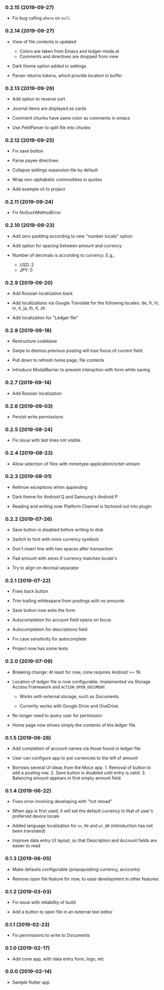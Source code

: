 ### 0.2.15 (2019-09-27)

* Fix bug calling `where` on `null`

### 0.2.14 (2019-09-27)

* View of file contents is updated
  * Colors are taken from Emacs and ledger-mode.el
  * Comments and directives are dropped from view

* Dark theme option added to settings

* Parser returns tokens, which provide location in buffer

### 0.2.13 (2019-09-26)

* Add option to reverse sort

* Journal items are displayed as cards

* Comment chunks have same color as comments in emacs

* Use PetitParser to split file into chunks

### 0.2.12 (2019-09-25)

* Fix save button

* Parse payee directives

* Collapse settings expansion tile by default

* Wrap non-alphabetic commodities in quotes

* Add example cli to project

### 0.2.11 (2019-09-24)

* Fix NoSuchMethodError

### 0.2.10 (2019-09-23)

* Add zero padding according to new "number locale" option

* Add option for spacing between amount and currency

* Number of decimals is according to currency. E.g.,
  * USD: 2
  * JPY: 0

### 0.2.9 (2019-09-20)

* Add Russian localization back

* Add localizations via Google Translate for the following locales:
  de, fr, hi, in, it, ja, th, tl, zh

* Add localization for "Ledger file"

### 0.2.8 (2019-09-18)

* Restructure codebase

* Swipe to dismiss previous posting will lose focus of current field

* Pull down to refresh home page, file contents

* Introduce ModalBarrier to prevent interaction with form while saving

### 0.2.7 (2019-09-14)

* Add Russian localization

### 0.2.6 (2019-09-03)

* Persist write permissions

### 0.2.5 (2019-08-24)

* Fix issue with last lines not visible

### 0.2.4 (2019-08-23)

* Allow selection of files with mimetype application/octet-stream

### 0.2.3 (2019-08-01)

* Rethrow exceptions when appending

* Dark theme for Android Q and Samsung's Android P

* Reading and writing over Platform Channel is factored out into
  plugin

### 0.2.2 (2019-07-26)

* Save button is disabled before writing to disk

* Switch to font with more currency symbols

* Don't insert line with two spaces after transaction

* Pad amount with zeros if currency matches locale's

* Try to align on decimal separator

### 0.2.1 (2019-07-22)

* Fixes back button

* Trim trailing whitespace from postings with no amounts

* Save button now exits the form

* Autocompletion for account field opens on focus

* Autocompletion for descriptions field

* Fix case sensitivity for autocomplete

* Project now has some tests

### 0.2.0 (2019-07-09)

* Breaking change: At least for now, cone requires Android >= 19.

* Location of ledger file is now configurable. Implemented via Storage
  Access Framework and `ACTION_OPEN_DOCUMENT`.

  - Works with external storage, such as Documents.

  - Currently works with Google Drive and OneDrive.

* No longer need to query user for permission

* Home page now shows simply the contents of the ledger file.

### 0.1.5 (2019-06-28)

* Add completion of account names via those found in ledger file

* User can configure app to put currencies to the left of amount

* Borrows several UI ideas from the MoLe app. 1. Removal of button to
  add a posting row. 2. Save button is disabled until entry is
  valid. 3. Balancing amount appears in first empty amount field.

### 0.1.4 (2019-06-22)

* Fixes error involving developing with "hot reload"

* When app is first used, it will set the default currency to that of
  user's preferred device locale

* Added language localization for `es_MX` and `pt_BR` (introduction
  has not been translated)

* Improve data entry UI layout, so that Description and Account fields
  are easier to read

### 0.1.3 (2019-06-05)

* Make defaults configurable (prepopulating currency, accounts)

* Remove open file feature for now, to ease development in other
  features

### 0.1.2 (2019-03-03)

* Fix issue with reliability of build

* Add a button to open file in an external text editor

### 0.1.1 (2019-02-23)

* Fix permissions to write to Documents

### 0.1.0 (2019-02-17)

* Add cone app, with data entry form, logo, etc

### 0.0.0 (2019-02-14)

* Sample flutter app
